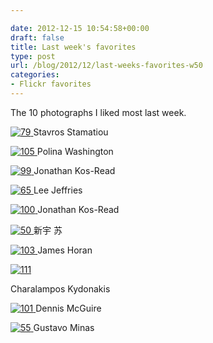 ```yaml
---

date: 2012-12-15 10:54:58+00:00
draft: false
title: Last week's favorites
type: post
url: /blog/2012/12/last-weeks-favorites-w50
categories:
- Flickr favorites
---
```


The 10 photographs I liked most last week.


  



[![79](https://farm9.staticflickr.com/8346/8257569490_8e680d0fe8_b.jpg)
](http://www.flickr.com/photos/30872393@N05/8257569490)
Stavros Stamatiou





[![105](https://farm9.staticflickr.com/8075/8253590570_eb17cfae45_b.jpg)
](http://www.flickr.com/photos/44888008@N08/8253590570)
Polina Washington





[![99](https://farm9.staticflickr.com/8489/8253108966_bbc81a4ef4_b.jpg)
](http://www.flickr.com/photos/47223993@N03/8253108966)
Jonathan Kos-Read





[![65](https://farm9.staticflickr.com/8214/8262044350_9b064e3aa1_b.jpg)
](http://www.flickr.com/photos/16536699@N07/8262044350)
Lee Jeffries





[![100](https://farm6.staticflickr.com/5086/5289780834_35b16f8bb3_b.jpg)
](http://www.flickr.com/photos/47223993@N03/5289780834)
Jonathan Kos-Read





[![50](https://farm9.staticflickr.com/8199/8256750170_a9b50cd4c0_b.jpg)
](http://www.flickr.com/photos/36638309@N00/8256750170)
新宇 苏





[![103](https://farm2.staticflickr.com/1382/612744897_a325cbdd72_b.jpg)
](http://www.flickr.com/photos/9329457@N08/612744897)
James Horan





[![111](https://farm9.staticflickr.com/8362/8253473979_fa602991ab.jpg)
](http://www.flickr.com/photos/dirtyharrry/8253473979)   

Charalampos Kydonakis





[![101](https://farm6.staticflickr.com/5121/5235909929_6cebaedbf2_b.jpg)
](http://www.flickr.com/photos/49503004499@N01/5235909929)
Dennis McGuire





[![55](https://farm9.staticflickr.com/8480/8262308886_7d20e84565_b.jpg)
](http://www.flickr.com/photos/22729253@N06/8262308886)
Gustavo Minas
